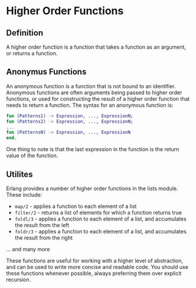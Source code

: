 # Higher Order Functions

## Definition

A higher order function is a function that takes a function as an argument, or returns a function. 

## Anonymus Functions

An anonymous function is a function that is not bound to an identifier. Anonymous functions are often arguments being passed to higher order functions, or used for constructing the result of a higher order function that needs to return a function.
The syntax for an anonymous function is:

```erlang
fun (Patterns1) -> Expression, ..., ExpressionN;
fun (Patterns2) -> Expression, ..., ExpressionN;
...
fun (PatternsN) -> Expression, ..., ExpressionN
end.
```

One thing to note is that the last expression in the function is the return value of the function.

## Utilites

Erlang provides a number of higher order functions in the lists module. These include:

- `map/2` - applies a function to each element of a list
- `filter/2` - returns a list of elements for which a function returns true
- `foldl/3` - applies a function to each element of a list, and accumulates the result from the left
- `foldr/3` - applies a function to each element of a list, and accumulates the result from the right

... and many more

These functions are useful for working with a higher level of abstraction, and can be used to write more concise and readable code. You should use these functions whenever possible, always preferring them over explicit recursion.